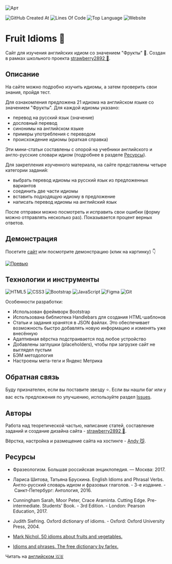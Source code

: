 ![Арт](https://i.postimg.cc/hGHdNPgh/art.png)

![GitHub Created At](https://img.shields.io/github/created-at/id-andyyy/Fruit-Idioms?style=flat&color=%23540554)
![Lines Of Code](https://tokei.rs/b1/github/id-andyyy/Fruit-Idioms?style=flat&category=code&color=%23FF9100)
![Top Language](https://img.shields.io/github/languages/top/id-andyyy/Fruit-Idioms?style=flat)
![Website](https://img.shields.io/website?url=https%3A%2F%2Ffruit-idioms.vercel.app%2F)

# Fruit Idioms&nbsp;&#127827;

Сайт для изучения английских идиом со значением "Фрукты"&nbsp;&#127823;. Создан в рамках школьного проекта [strawberry2892&nbsp;&#127827;](https://github.com/strawberry2892).

## Описание

На сайте можно подробно изучить идиомы, а затем проверить свои знания, пройдя тест.

Для ознакомления предложена 21 идиома на английском языке со значением "Фрукты". Для каждой идиомы указано:

- перевод на русский язык (значение)
- дословный перевод
- синонимы на английском языке
- примеры употребления с переводом
- происхождение идиомы (краткая справка)

Эти мини-статьи составлены с опорой на учебники английского и англо-русские словари идиом (подробнее в разделе [Ресурсы](#ресурсы)).

Для закрепления изученного материала, на сайте представлены четыре категории заданий:

- выбрать перевод идиомы на русский язык из предложенных вариантов
- соединить две части идиомы
- вставить подходящую идиому в предложение
- написать перевод идиомы на английский язык

После отправки можно посмотреть и исправить свои ошибки (форму можно отправлять несколько раз). Показывается процент верных ответов.

## Демонстрация

Посетите [сайт](https://fruit-idioms.vercel.app/) или посмотрите демонстрацию (клик на картинку)&nbsp;&#128071;

[![Превью](https://i.postimg.cc/hvn7PyXB/preview.png)](https://youtu.be/6QE09oDJbeM)

## Технологии и инструменты

![HTML5](https://img.shields.io/badge/html5-%23E34F26.svg?style=for-the-badge&logo=html5&logoColor=white)
![CSS3](https://img.shields.io/badge/css3-%231572B6.svg?style=for-the-badge&logo=css3&logoColor=white)
![Bootstrap](https://img.shields.io/badge/bootstrap-%238511FA.svg?style=for-the-badge&logo=bootstrap&logoColor=white)
![JavaScript](https://img.shields.io/badge/javascript-%23323330.svg?style=for-the-badge&logo=javascript&logoColor=white&color=yellow)
![Figma](https://img.shields.io/badge/figma-%23F24E1E.svg?style=for-the-badge&logo=figma&logoColor=white&color=#6CeA8C)
![Git](https://img.shields.io/badge/git-%23F05033.svg?style=for-the-badge&logo=git&logoColor=white&color=f14e32)

Особенности разработки:

- Использован фреймворк Bootstrap
- Использована библиотека Handlebars для создания HTML-шаблонов
- Статьи и задания хранятся в JSON файлах. Это обеспечивает возможность быстро добавлять новую информацию и изменять уже внесённую
- Адаптивная вёрстка подстраивается под любое устройство
- Добавлены заглушки (placeholders), чтобы при загрузке сайт не выглядел пустым
- БЭМ методология
- Настроены мета-теги и Яндекс Метрика

## Обратная связь

Буду признателен, если вы поставите звезду&nbsp;&#11088;. Если вы нашли баг или у вас есть предложения по улучшению, используйте раздел [Issues](https://github.com/id-andyyy/Fruit-Idioms/issues).

## Авторы

Работа над теоретической частью, написание статей, составление заданий и создание дизайна сайта - [strawberry2892&nbsp;&#127827;](https://github.com/strawberry2892).

Вёрстка, настройка и размещение сайта на хостинге - [Andy&nbsp;&#128572;](https://github.com/id-andyyy).

## Ресурсы

- Фразеологизм. Большая российская энциклопедия. — Москва:&nbsp;2017.

- Лариса Шитова, Татьяна Брускина. English Idioms and Phrasal Verbs. Англо-русский словарь идиом и фразовых глаголов. -&nbsp;3-е&nbsp;издание. -&nbsp;Санкт-Петербург: Антология,&nbsp;2016.

- Cunningham Sarah, Moor Peter, Crace Araminta. Cutting Edge. Pre-intermediate. Students' Book. -&nbsp;3rd Edition. -&nbsp;London: Pearson Education,&nbsp;2017.

- Judith Siefring. Oxford dictionary of idioms. -&nbsp;Oxford: Oxford University Press,&nbsp;2004.

- [Mark Nichol. 50&nbsp;idioms about fruits and vegetables.](https://www.dailywritingtips.com/50-idioms-about-fruits-and-vegetables/) 

- [Idioms and phrases. The free dictionary by farlex.](https://idioms.thefreedictionary.com/)

Читать на [английском&nbsp;&#127468;&#127463;](README.md)